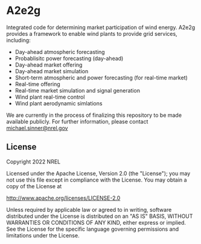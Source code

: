 
# A2e2g

Integrated code for determining market participation of wind energy. 
A2e2g provides a framework to enable wind plants to provide grid services, 
including:
* Day-ahead atmospheric forecasting
* Probablisitc power forecasting (day-ahead)
* Day-ahead market offering
* Day-ahead market simulation
* Short-term atmospheric and power forecasting (for real-time market)
* Real-time offering
* Real-time market simulation and signal generation
* Wind plant real-time control
* Wind plant aerodynamic simlations

We are currently in the process of finalizing this repository to be 
made available publicly. For further information, please contact 
michael.sinner@nrel.gov



## License

Copyright 2022 NREL

Licensed under the Apache License, Version 2.0 (the "License");
you may not use this file except in compliance with the License.
You may obtain a copy of the License at

   http://www.apache.org/licenses/LICENSE-2.0

Unless required by applicable law or agreed to in writing, software
distributed under the License is distributed on an "AS IS" BASIS,
WITHOUT WARRANTIES OR CONDITIONS OF ANY KIND, either express or implied.
See the License for the specific language governing permissions and
limitations under the License.